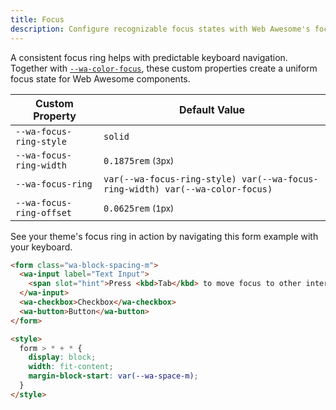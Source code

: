 ```yaml
---
title: Focus
description: Configure recognizable focus states with Web Awesome's focus properties.
---
```


A consistent focus ring helps with predictable keyboard navigation. Together with [`--wa-color-focus`](/docs/tokens/color/#interactions), these custom properties create a uniform focus state for Web Awesome components.


| Custom Property          |  Default Value                                                                |
| ------------------------ | ----------------------------------------------------------------------------- |
| `--wa-focus-ring-style`  | `solid`                                                                       |
| `--wa-focus-ring-width`  | `0.1875rem` <small>(3px)</small>                                              |
| `--wa-focus-ring`        | `var(--wa-focus-ring-style) var(--wa-focus-ring-width) var(--wa-color-focus)` |
| `--wa-focus-ring-offset` | `0.0625rem` <small>(1px)</small>                                              |

See your theme's focus ring in action by navigating this form example with your keyboard.

```html {.example}
<form class="wa-block-spacing-m">
  <wa-input label="Text Input">
    <span slot="hint">Press <kbd>Tab</kbd> to move focus to other interactive elements.</span>
  </wa-input>
  <wa-checkbox>Checkbox</wa-checkbox>
  <wa-button>Button</wa-button>
</form>

<style>
  form > * + * {
    display: block;
    width: fit-content;
    margin-block-start: var(--wa-space-m);
  }
</style>
```
